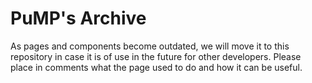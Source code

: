 # PuMP's Archive
As pages and components become outdated, we will move it to this repository in case it is of use in the future for other developers. Please place in comments what the page used to do and how it can be useful.
